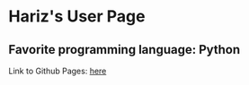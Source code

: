 # Hariz's User Page

## Favorite programming language: Python

Link to Github Pages: [here](https://hzariman.github.io/User-Page/)
